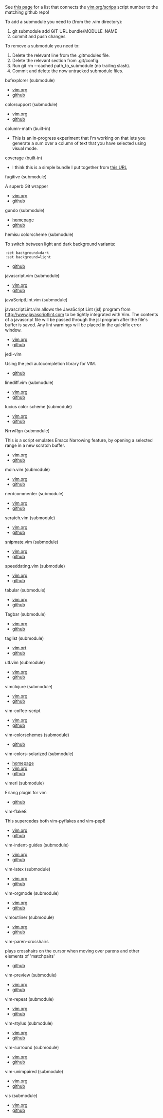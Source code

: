 See [this page](http://vim-scripts.org/vim/scripts.html) for a list that connects the 
[vim.org/scrips](http://www.vim.org/scripts) script number to the matching github repo!

To add a submodule you need to (from the .vim directory):

1. git submodule add GIT_URL bundle/MODULE_NAME
1. commit and push changes

To remove a submodule you need to:

1. Delete the relevant line from the .gitmodules file.
1. Delete the relevant section from .git/config.
1. Run git rm --cached path_to_submodule (no trailing slash).
1. Commit and delete the now untracked submodule files.

bufexplorer (submodule)

*   [vim.org](http://www.vim.org/scripts/script.php?script_id=42)
*   [github](https://github.com/markabe/bufexplorer)

colorsupport (submodule)

*   [vim.org](http://www.vim.org/scripts/script.php?script_id=2682)
*   [github](https://github.com/vim-scripts/colorsupport.vim)

column-math (built-in)

*   This is an in-progress experiment that I'm working on that 
    lets you generate a sum over a column of text that you have
    selected using visual mode.

coverage (built-in)

*   I think this is a simple bundle I put together from 
    [this URL](http://mg.pov.lt/vim/plugin/py-coverage-highlight.vim)

fugitive (submodule)

A superb Git wrapper

*   [vim.org](http://www.vim.org/scripts/script.php?script_id=2975)
*   [github](https://github.com/tpope/vim-fugitive)

gundo (submodule)

*   [homepage](http://sjl.bitbucket.org/gundo.vim/)
*   [github](http://github.com/sjl/gundo.vim)

hemisu colorscheme (submodule)

To switch between light and dark background variants:

    :set background=dark
    :set background=light

*   [github](https://github.com/noahfrederick/Hemisu)

javascript.vim (submodule)

*   [vim.org](http://www.vim.org/scripts/script.php?script_id=1491)
*   [github](https://github.com/serverhorror/javascript.vim)

javaScriptLint.vim (submodule)

javascriptLint.vim allows the JavaScript Lint (jsl) program from
http://www.javascriptlint.com to be tightly integrated with Vim.  The contents
of a javascript file will be passed through the jsl program after the file's
buffer is saved.  Any lint warnings will be placed in the quickfix error
window.

*   [vim.org](http://www.vim.org/scripts/script.php?script_id=2578)
*   [github](https://github.com/joestelmach/javaScriptLint.vim)

jedi-vim

Using the jedi autocompletion library for VIM.

*   [github](https://github.com/davidhalter/jedi-vim.git)

linediff.vim (submodule)

*   [vim.org](http://www.vim.org/scripts/script.php?script_id=3745)
*   [github](https://github.com/AndrewRadev/linediff.vim)

lucius color scheme (submodule)

*   [vim.org](http://www.vim.org/scripts/script.php?script_id=2536)
*   [github](https://github.com/vim-scripts/Lucius)


NrrwRgn (submodule)

This is a script emulates Emacs Narrowing feature, by opening a 
selected range in a new scratch buffer.

*   [vim.org](http://www.vim.org/scripts/script.php?script_id=3075)
*   [github](https://github.com/vim-scripts/NrrwRgn)


moin.vim (submodule)

*   [vim.org](http://www.vim.org/scripts/script.php?script_id=1459)
*   [github](https://github.com/vim-scripts/moin.vim)

nerdcommenter (submodule)

*   [vim.org](http://www.vim.org/scripts/script.php?script_id=1218)
*   [github](https://github.com/scrooloose/nerdcommenter)

scratch.vim (submodule)

*   [vim.org](http://www.vim.org/scripts/script.php?script_id=664)
*   [github](https://github.com/vim-scripts/scratch.vim)

snipmate.vim (submodule)

*   [vim.org](http://www.vim.org/scripts/script.php?script_id=2540)
*   [github](https://github.com/msanders/snipmate.vim)

speeddating.vim (submodule)

*   [vim.org](http://www.vim.org/scripts/script.php?script_id=2120)
*   [github](https://github.com/vim-scripts/speeddating.vim)

tabular (submodule)

*   [vim.org](http://www.vim.org/scripts/script.php?script_id=3464)
*   [github](https://github.com/godlygeek/tabular)

Tagbar (submodule)

*   [vim.org](http://www.vim.org/scripts/script.php?script_id=3465)
*   [github](https://github.com/vim-scripts/Tagbar)

taglist (submodule)

*   [vim.ort](http://www.vim.org/scripts/script.php?script_id=273)
*   [github](https://github.com/vim-scripts/taglist.vim)

utl.vim (submodule)

*   [vim.org](http://www.vim.org/scripts/script.php?script_id=293)
*   [github](https://github.com/vim-scripts/utl.vim)

vimclojure (submodule)

*   [vim.org](http://www.vim.org/scripts/script.php?script_id=2501)
*   [github](https://github.com/vim-scripts/VimClojure)

vim-coffee-script

*   [vim.org](http://www.vim.org/scripts/script.php?script_id=3590)
*   [github](https://github.com/kchmck/vim-coffee-script)

vim-colorschemes (submodule)

*   [github](https://github.com/flazz/vim-colorschemes)

vim-colors-solarized (submodule)

*   [homepage](http://ethanschoonover.com/solarized)
*   [vim.org](http://www.vim.org/scripts/script.php?script_id=3520)
*   [github](https://github.com/altercation/vim-colors-solarized)

vimerl (submodule)

Erlang plugin for vim

*   [github](https://github.com/jimenezrick/vimerl)

vim-flake8

This supercedes both vim-pyflakes and vim-pep8

*   [vim.org](http://www.vim.org/scripts/script.php?script_id=3927)
*   [github](https://github.com/nvie/vim-flake8)

vim-indent-guides (submodule)

*   [vim.org](http://www.vim.org/scripts/script.php?script_id=3361)
*   [github](https://github.com/nathanaelkane/vim-indent-guides)

vim-latex (submodule)

*   [vim.org](http://www.vim.org/scripts/script.php?script_id=475)
*   [github](https://github.com/vim-scripts/LaTeX-Suite-aka-Vim-LaTeX)

vim-orgmode (submodule)

*   [vim.org](http://www.vim.org/scripts/script.php?script_id=3642)
*   [github](https://github.com/vim-scripts/vim-orgmode)

vimoutliner (submodule)

*   [vim.org](http://www.vim.org/scripts/script.php?script_id=3515)
*   [github](https://github.com/vimoutliner/vimoutliner)

vim-paren-crosshairs

plays crosshairs on the cursor when moving over parens and other elements of
'matchpairs'

*   [github](https://github.com/chreekat/vim-paren-crosshairs.git)

vim-preview (submodule)

*   [vim.org](http://www.vim.org/scripts/script.php?script_id=3344)
*   [github](https://github.com/greyblake/vim-preview)

vim-repeat (submodule)

*   [vim.org](http://www.vim.org/scripts/script.php?script_id=2136)
*   [github](https://github.com/tpope/vim-repeat)

vim-stylus (submodule)

*   [vim.org](http://www.vim.org/scripts/script.php?script_id=3513)
*   [github](https://github.com/wavded/vim-stylus)

vim-surround (submodule)

*   [vim.org](http://www.vim.org/scripts/script.php?script_id=1697)
*   [github](https://github.com/tpope/vim-surround)

vim-unimpaired (submodule)

*   [vim.org](http://www.vim.org/scripts/script.php?script_id=1590)
*   [github](https://github.com/tpope/vim-unimpaired)

vis (submodule)

*   [vim.org](http://www.vim.org/scripts/script.php?script_id=1195)
*   [github](https://github.com/vim-scripts/vis)


